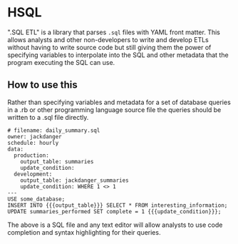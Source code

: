 # HSQL

".SQL ETL" is a library that parses `.sql` files with YAML front matter.
This allows analysts and other non-developers to write and develop ETLs
without having to write source code but still giving them the power of
specifying variables to interpolate into the SQL and other metadata that
the program executing the SQL can use.

## How to use this

Rather than specifying variables and metadata for a set of database
queries in a .rb or other programming language source file the queries
should be written to a .sql file directly.

    # filename: daily_summary.sql
    owner: jackdanger
    schedule: hourly
    data:
      production:
        output_table: summaries
        update_condition:
      development:
        output_table: jackdanger_summaries
        update_condition: WHERE 1 <> 1
    ---
    USE some_database;
    INSERT INTO {{{output_table}}} SELECT * FROM interesting_information;
    UPDATE summaries_performed SET complete = 1 {{{update_condition}}};

The above is a SQL file and any text editor will allow analysts to use
code completion and syntax highlighting for their queries.
